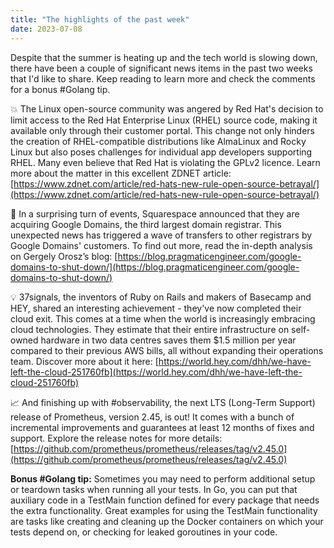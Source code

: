 ```yaml
---
title: "The highlights of the past week"
date: 2023-07-08
---
```


Despite that the summer is heating up and the tech world is slowing down, there have been a couple of significant news items in the past two weeks that I'd like to share.
Keep reading to learn more and check the comments for a bonus #Golang tip.

💥 The Linux open-source community was angered by Red Hat's decision to limit access to the Red Hat Enterprise Linux (RHEL) source code,
making it available only through their customer portal. This change not only hinders the creation of RHEL-compatible distributions like AlmaLinux and Rocky Linux
but also poses challenges for individual app developers supporting RHEL. Many even believe that Red Hat is violating the GPLv2 licence.
Learn more about the matter in this excellent ZDNET article:
[https://www.zdnet.com/article/red-hats-new-rule-open-source-betrayal/](https://www.zdnet.com/article/red-hats-new-rule-open-source-betrayal/)

🎉 In a surprising turn of events, Squarespace announced that they are acquiring Google Domains, the third largest domain registrar.
This unexpected news has triggered a wave of transfers to other registrars by Google Domains' customers. To find out more, read the in-depth analysis on Gergely Orosz’s blog:
[https://blog.pragmaticengineer.com/google-domains-to-shut-down/](https://blog.pragmaticengineer.com/google-domains-to-shut-down/)

💡 37signals, the inventors of Ruby on Rails and makers of Basecamp and HEY, shared an interesting achievement - they've now completed their cloud exit.
This comes at a time when the world is increasingly embracing cloud technologies. They estimate that their entire infrastructure on self-owned hardware in two data centres
saves them $1.5 million per year compared to their previous AWS bills, all without expanding their operations team. Discover more about it here:
[https://world.hey.com/dhh/we-have-left-the-cloud-251760fb](https://world.hey.com/dhh/we-have-left-the-cloud-251760fb)

📈 And finishing up with #observability, the next LTS (Long-Term Support) release of Prometheus, version 2.45, is out! It comes with a bunch of incremental improvements and
guarantees at least 12 months of fixes and support. Explore the release notes for more details:
[https://github.com/prometheus/prometheus/releases/tag/v2.45.0](https://github.com/prometheus/prometheus/releases/tag/v2.45.0)

**Bonus #Golang tip:** Sometimes you may need to perform additional setup or teardown tasks when running all your tests.
In Go, you can put that auxiliary code in a TestMain function defined for every package that needs the extra functionality.
Great examples for using the TestMain functionality are tasks like creating and cleaning up the Docker containers on which your tests depend on,
or checking for leaked goroutines in your code.
